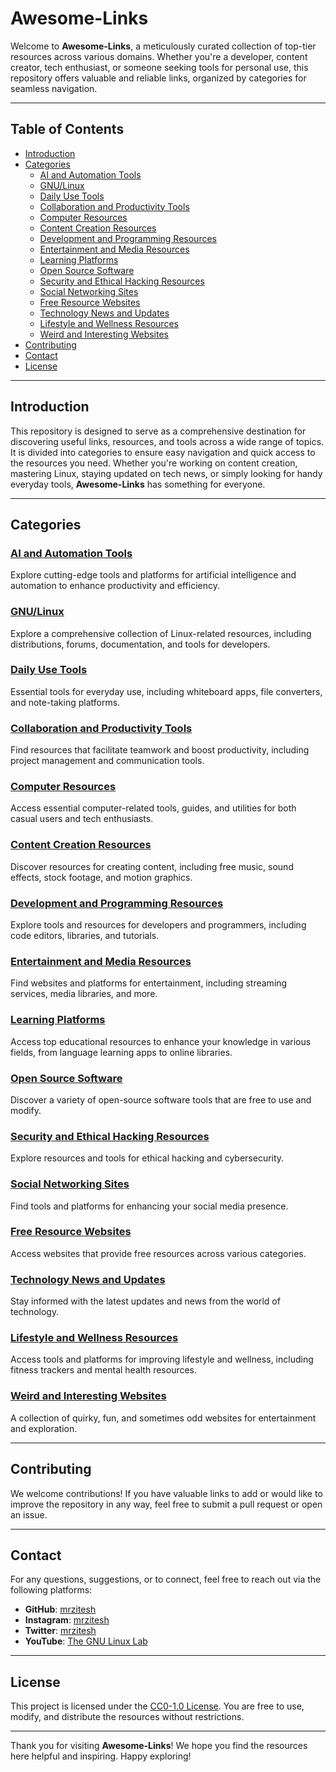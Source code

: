 # Awesome-Links
Welcome to **Awesome-Links**, a meticulously curated collection of top-tier resources across various domains. Whether you're a developer, content creator, tech enthusiast, or someone seeking tools for personal use, this repository offers valuable and reliable links, organized by categories for seamless navigation.

---

## Table of Contents

- [Introduction](#introduction)
- [Categories](#categories)
    - [AI and Automation Tools](./assets/ai-and-automation-tools.md)
    - [GNU/Linux](./assets/gnu-linux.md)
    - [Daily Use Tools](./assets/daily-use-tools.md)
    - [Collaboration and Productivity Tools](./assets/collaboration-and-productivity-tools.md)
    - [Computer Resources](./assets/computer-resources.md)
    - [Content Creation Resources](./assets/content-creation-resources.md)
    - [Development and Programming Resources](./assets/development-and-programming-resources.md)
    - [Entertainment and Media Resources](./assets/entertainment-and-media-resources.md)
    - [Learning Platforms](./assets/learning-platforms.md)
    - [Open Source Software](./assets/open-source-software.md)
    - [Security and Ethical Hacking Resources](./assets/security-and-ethical-hacking-resources.md)
    - [Social Networking Sites](./assets/social-networking-sites.md)
    - [Free Resource Websites](./assets/free-resource-websites.md)
    - [Technology News and Updates](./assets/technology-news-and-updates.md)
    - [Lifestyle and Wellness Resources](./assets/lifestyle-and-wellness-resources.md)
    - [Weird and Interesting Websites](./assets/weird-and-interesting-websites.md)
- [Contributing](#contributing)
- [Contact](#contact)
- [License](#license)

---

## Introduction

This repository is designed to serve as a comprehensive destination for discovering useful links, resources, and tools across a wide range of topics. It is divided into categories to ensure easy navigation and quick access to the resources you need. Whether you're working on content creation, mastering Linux, staying updated on tech news, or simply looking for handy everyday tools, **Awesome-Links** has something for everyone.

---

## Categories

### [AI and Automation Tools](./assets/ai-and-automation-tools.md)
Explore cutting-edge tools and platforms for artificial intelligence and automation to enhance productivity and efficiency.

### [GNU/Linux](./assets/gnu-linux.md)
Explore a comprehensive collection of Linux-related resources, including distributions, forums, documentation, and tools for developers.

### [Daily Use Tools](./assets/daily-use-tools.md)
Essential tools for everyday use, including whiteboard apps, file converters, and note-taking platforms.

### [Collaboration and Productivity Tools](./assets/collaboration-and-productivity-tools.md)
Find resources that facilitate teamwork and boost productivity, including project management and communication tools.

### [Computer Resources](./assets/computer-resources.md)
Access essential computer-related tools, guides, and utilities for both casual users and tech enthusiasts.

### [Content Creation Resources](./assets/content-creation-resources.md)
Discover resources for creating content, including free music, sound effects, stock footage, and motion graphics.

### [Development and Programming Resources](./assets/development-and-programming-resources.md)
Explore tools and resources for developers and programmers, including code editors, libraries, and tutorials.

### [Entertainment and Media Resources](./assets/entertainment-and-media-resources.md)
Find websites and platforms for entertainment, including streaming services, media libraries, and more.

### [Learning Platforms](./assets/learning-platforms.md)
Access top educational resources to enhance your knowledge in various fields, from language learning apps to online libraries.

### [Open Source Software](./assets/open-source-software.md)
Discover a variety of open-source software tools that are free to use and modify.

### [Security and Ethical Hacking Resources](./assets/security-and-ethical-hacking-resources.md)
Explore resources and tools for ethical hacking and cybersecurity.

### [Social Networking Sites](./assets/social-networking-sites.md)
Find tools and platforms for enhancing your social media presence.

### [Free Resource Websites](./assets/free-resource-websites.md)
Access websites that provide free resources across various categories.

### [Technology News and Updates](./assets/technology-news-and-updates.md)
Stay informed with the latest updates and news from the world of technology.

### [Lifestyle and Wellness Resources](./assets/lifestyle-and-wellness-resources.md)
Access tools and platforms for improving lifestyle and wellness, including fitness trackers and mental health resources.

### [Weird and Interesting Websites](./assets/weird-and-interesting-websites.md)
A collection of quirky, fun, and sometimes odd websites for entertainment and exploration.

---

## Contributing

We welcome contributions! If you have valuable links to add or would like to improve the repository in any way, feel free to submit a pull request or open an issue.

---

## Contact

For any questions, suggestions, or to connect, feel free to reach out via the following platforms:

- **GitHub**: [mrzitesh](https://github.com/mrzitesh)
- **Instagram**: [mrzitesh](https://instagram.com/mrzitesh)
- **Twitter**: [mrzitesh](https://twitter.com/mrzitesh)
- **YouTube**: [The GNU Linux Lab](https://www.youtube.com/@TheGnuLinuxLab)

---

## License

This project is licensed under the [CC0-1.0 License](./LICENSE). You are free to use, modify, and distribute the resources without restrictions.

---

Thank you for visiting **Awesome-Links**! We hope you find the resources here helpful and inspiring. Happy exploring!
